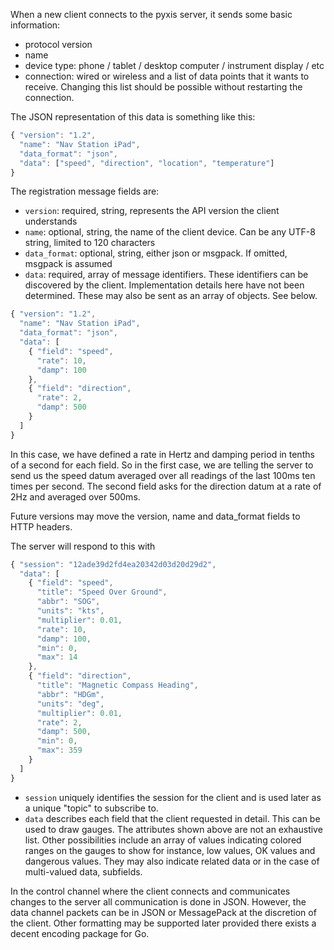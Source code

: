 When a new client connects to the pyxis server, it sends some basic information:
* protocol version
* name
* device type: phone / tablet / desktop computer / instrument display / etc
* connection: wired or wireless
and a list of data points that it wants to receive. Changing this list should be possible without restarting the connection.

The JSON representation of this data is something like this:
```JavaScript
{ "version": "1.2",
  "name": "Nav Station iPad",
  "data_format": "json",
  "data": ["speed", "direction", "location", "temperature"]
}
```

The registration message fields are:
* ```version```: required, string, represents the API version the client understands
* ```name```: optional, string, the name of the client device. Can be any UTF-8 string, limited to 120 characters
* ```data_format```: optional, string, either json or msgpack. If omitted, msgpack is assumed
* ```data```: required, array of message identifiers. These identifiers can be discovered by the client. Implementation details here have not been determined. These may also be sent as an array of objects. See below.

```JavaScript
{ "version": "1.2",
  "name": "Nav Station iPad",
  "data_format": "json",
  "data": [
    { "field": "speed",
      "rate": 10,
      "damp": 100
    },
    { "field": "direction",
      "rate": 2,
      "damp": 500
    }
  ]
}
```

In this case, we have defined a rate in Hertz and damping period in tenths of a second for each field. So in the first case, we are telling the server to send us the speed datum averaged over all readings of the last 100ms ten times per second. The second field asks for the direction datum at a rate of 2Hz and averaged over 500ms.

Future versions may move the version, name and data_format fields to HTTP headers.

The server will respond to this with

```JavaScript
{ "session": "12ade39d2fd4ea20342d03d20d29d2",
  "data": [
    { "field": "speed",
      "title": "Speed Over Ground",
      "abbr": "SOG",
      "units": "kts",
      "multiplier": 0.01,
      "rate": 10,
      "damp": 100,
      "min": 0,
      "max": 14
    },
    { "field": "direction",
      "title": "Magnetic Compass Heading",
      "abbr": "HDGm",
      "units": "deg",
      "multiplier": 0.01,
      "rate": 2,
      "damp": 500,
      "min": 0,
      "max": 359
    }
  ]
}
```

* ```session``` uniquely identifies the session for the client and is used later as a unique "topic" to subscribe to.
* ```data``` describes each field that the client requested in detail. This can be used to draw gauges. The attributes shown above are not an exhaustive list. Other possibilities include an array of values indicating colored ranges on the gauges to show for instance, low values, OK values and dangerous values. They may also indicate related data or in the case of multi-valued data, subfields.
 
In the control channel where the client connects and communicates changes to the server all communication is done in JSON. However, the data channel packets can be in JSON or MessagePack at the discretion of the client. Other formatting may be supported later provided there exists a decent encoding package for Go.
